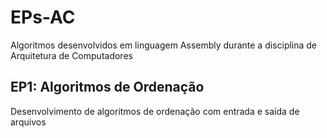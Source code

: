 # EPs-AC
Algoritmos desenvolvidos em linguagem Assembly durante a disciplina de Arquitetura de Computadores

## EP1: Algoritmos de Ordenação
Desenvolvimento de algoritmos de ordenação com entrada e saída de arquivos
